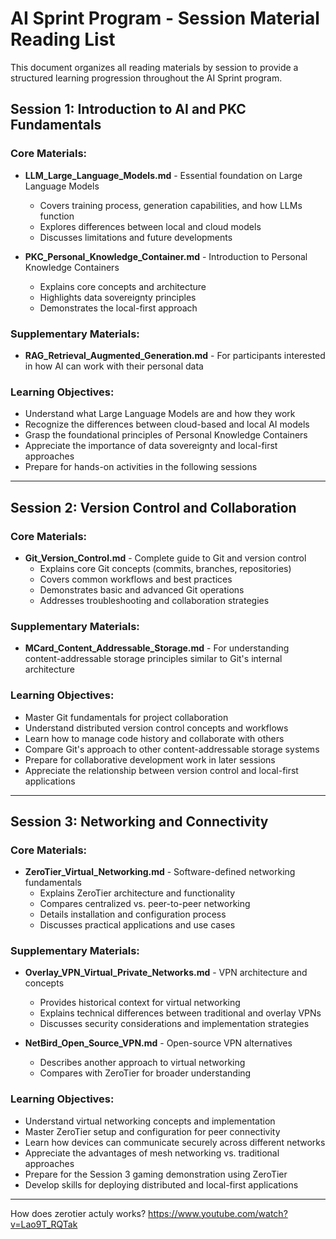 # AI Sprint Program - Session Material Reading List

This document organizes all reading materials by session to provide a structured learning progression throughout the AI Sprint program.

## Session 1: Introduction to AI and PKC Fundamentals

### Core Materials:
- **LLM_Large_Language_Models.md** - Essential foundation on Large Language Models
  - Covers training process, generation capabilities, and how LLMs function
  - Explores differences between local and cloud models
  - Discusses limitations and future developments

- **PKC_Personal_Knowledge_Container.md** - Introduction to Personal Knowledge Containers
  - Explains core concepts and architecture
  - Highlights data sovereignty principles
  - Demonstrates the local-first approach

### Supplementary Materials:
- **RAG_Retrieval_Augmented_Generation.md** - For participants interested in how AI can work with their personal data

### Learning Objectives:
- Understand what Large Language Models are and how they work
- Recognize the differences between cloud-based and local AI models
- Grasp the foundational principles of Personal Knowledge Containers
- Appreciate the importance of data sovereignty and local-first approaches
- Prepare for hands-on activities in the following sessions

---

## Session 2: Version Control and Collaboration

### Core Materials:
- **Git_Version_Control.md** - Complete guide to Git and version control
  - Explains core Git concepts (commits, branches, repositories)
  - Covers common workflows and best practices
  - Demonstrates basic and advanced Git operations
  - Addresses troubleshooting and collaboration strategies

### Supplementary Materials:
- **MCard_Content_Addressable_Storage.md** - For understanding content-addressable storage principles similar to Git's internal architecture

### Learning Objectives:
- Master Git fundamentals for project collaboration
- Understand distributed version control concepts and workflows
- Learn how to manage code history and collaborate with others
- Compare Git's approach to other content-addressable storage systems
- Prepare for collaborative development work in later sessions
- Appreciate the relationship between version control and local-first applications

---

## Session 3: Networking and Connectivity

### Core Materials:
- **ZeroTier_Virtual_Networking.md** - Software-defined networking fundamentals
  - Explains ZeroTier architecture and functionality
  - Compares centralized vs. peer-to-peer networking
  - Details installation and configuration process
  - Discusses practical applications and use cases

### Supplementary Materials:
- **Overlay_VPN_Virtual_Private_Networks.md** - VPN architecture and concepts
  - Provides historical context for virtual networking
  - Explains technical differences between traditional and overlay VPNs
  - Discusses security considerations and implementation strategies

- **NetBird_Open_Source_VPN.md** - Open-source VPN alternatives
  - Describes another approach to virtual networking
  - Compares with ZeroTier for broader understanding

### Learning Objectives:
- Understand virtual networking concepts and implementation
- Master ZeroTier setup and configuration for peer connectivity
- Learn how devices can communicate securely across different networks
- Appreciate the advantages of mesh networking vs. traditional approaches
- Prepare for the Session 3 gaming demonstration using ZeroTier
- Develop skills for deploying distributed and local-first applications

---





How does zerotier actuly works?  https://www.youtube.com/watch?v=Lao9T_RQTak
